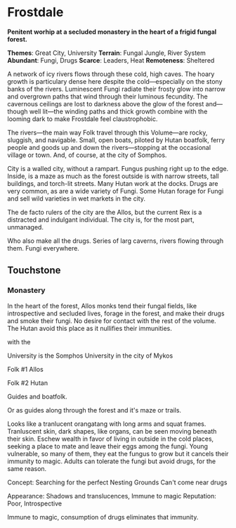 Frostdale
=========

**Penitent worhip at a secluded monastery in the heart of a frigid fungal forest.**

**Themes**: Great City, University
**Terrain**: Fungal Jungle, River System
**Abundant**: Fungi, Drugs
**Scarce**: Leaders, Heat
**Remoteness**: Sheltered

A network of icy rivers flows through these cold, high caves. The hoary growth is particulary dense here despite the cold—especially on the stony banks of the rivers. Luminescent Fungi radiate their frosty glow into narrow and overgrown paths that wind through their luminous fecundity. The cavernous ceilings are lost to darkness above the glow of the forest and—though well lit—the winding paths and thick growth combine with the looming dark to make Frostdale feel claustrophobic.

The rivers—the main way Folk travel through this Volume—are rocky, sluggish, and navigable. Small, open boats, piloted by Hutan boatfolk, ferry people and goods up and down the rivers—stopping at the occasional village or town. And, of course, at the city of Somphos.

City is a walled city, without a rampart. Fungus pushing right up to the edge. Inside, is a maze as much as the forest outside is with narrow streets, tall buildings, and torch-lit streets. Many Hutan work at the docks. Drugs are very common, as are a wide variety of Fungi. Some Hutan forage for Fungi and sell wild varieties in wet markets in the city.

The de facto rulers of the city are the Allos, but the current Rex is a distracted and indulgant individual. The city is, for the most part, unmanaged.

Who also make all the drugs. Series of larg caverns, rivers flowing through them. Fungi everywhere. 

## Touchstone

### Monastery

In the heart of the forest, Allos monks tend their fungal fields, like introspective and secluded lives, forage in the forest, and make their drugs and smoke their fungi. No desire for contact with the rest of the volume. The Hutan avoid this place as it nullifies their immunities. 

with the 

University is the Somphos University in the city of Mykos 

Folk #1 Allos

Folk #2 Hutan

Guides and boatfolk.

Or as guides along through the forest and it's maze or trails.



Looks like a tranlucent orangatang with long arms and squat frames. Tranluscent skin, dark shapes, like organs, can be seen moving beneath their skin. Eschew wealth in favor of living in outside in the cold places, seeking a place to mate and leave their eggs among the fungi. Young vulnerable, so many of them, they eat the fungus to grow but it cancels their immunity to magic. Adults can tolerate the fungi but avoid drugs, for the same reason.

Concept:
Searching for the perfect Nesting Grounds
Can't come near drugs

Appearance: Shadows and translucences, Immune to magic
Reputation: Poor, Introspective

Immune to magic, consumption of drugs eliminates that immunity.

